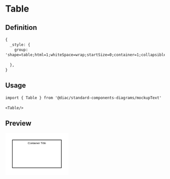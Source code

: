 # Table

## Definition

```
{
  _style: {
    group: 'shape=table;html=1;whiteSpace=wrap;startSize=0;container=1;collapsible=0;childLayout=tableLayout;strokeWidth=2;',
    
  },
}
```

## Usage

```
import { Table } from '@diac/standard-components-diagrams/mockupText'

<Table/>
```

## Preview

<img src="./table.png" width="200"/>
